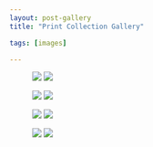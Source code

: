 ```yaml
---
layout: post-gallery
title: "Print Collection Gallery"

tags: [images]

---
```



<figure class="half">
	<a class="image-popup" href="/assets/img/gallery/Print_9499.jpg"><img src="/assets/img/gallery/Print_9499.jpg"></a>
	<a class="image-popup" href="/assets/img/gallery/Print_9520.jpg"><img src="/assets/img/gallery/Print_9520.jpg"></a>
</figure>
<figure class="half">
	<a class="image-popup" href="/assets/img/gallery/Print_9515.jpg"><img src="/assets/img/gallery/Print_9515.jpg"></a>
	<a class="image-popup" href="/assets/img/gallery/Print_9513.jpg"><img src="/assets/img/gallery/Print_9513.jpg"></a>
</figure>
<figure class="half">
	<a class="image-popup" href="/assets/img/gallery/Print_9506.jpg"><img src="/assets/img/gallery/Print_9506.jpg"></a>
	<a class="image-popup" href="/assets/img/gallery/Print_9516.jpg"><img src="/assets/img/gallery/Print_9516.jpg"></a>
</figure>
<figure class="half">
	<a class="image-popup" href="/assets/img/gallery/Print_9519.jpg"><img src="/assets/img/gallery/Print_9519.jpg"></a>
	<a class="image-popup" href="/assets/img/gallery/Print_9502.jpg"><img src="/assets/img/gallery/Print_9502.jpg"></a>
</figure>
